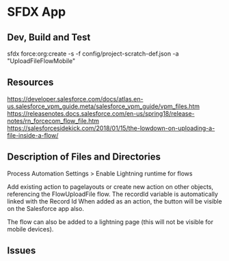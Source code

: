 # SFDX  App

## Dev, Build and Test
sfdx force:org:create -s -f config/project-scratch-def.json -a "UploadFileFlowMobile"

## Resources
https://developer.salesforce.com/docs/atlas.en-us.salesforce_vpm_guide.meta/salesforce_vpm_guide/vpm_files.htm
https://releasenotes.docs.salesforce.com/en-us/spring18/release-notes/rn_forcecom_flow_file.htm
https://salesforcesidekick.com/2018/01/15/the-lowdown-on-uploading-a-file-inside-a-flow/


## Description of Files and Directories
Process Automation Settings > Enable Lightning runtime for flows

Add existing action to pagelayouts
or 
create new action on other objects, referencing the FlowUploadFile flow.
The recordId variable is automatically linked with the Record Id
When added as an action, the button will be visible on the Salesforce app also.

The flow can also be added to a lightning page (this will not be visible for mobile devices).
## Issues


